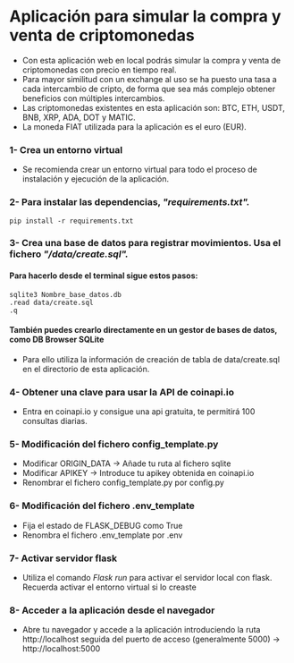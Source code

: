 # Aplicación para simular la compra y venta de criptomonedas
   * Con esta aplicación web en local podrás simular la compra y venta de criptomonedas con precio en tiempo real.
   * Para mayor similitud con un exchange al uso se ha puesto una tasa a cada intercambio de cripto, de forma que sea más complejo obtener beneficios con múltiples intercambios.
   * Las criptomonedas existentes en esta aplicación son: BTC, ETH, USDT, BNB, XRP, ADA, DOT y MATIC.
   * La moneda FIAT utilizada para la aplicación es el euro (EUR).

### 1- Crea un entorno virtual
   * Se recomienda crear un entorno virtual para todo el proceso de instalación y ejecución de la aplicación.

### 2- Para instalar las dependencias, _"requirements.txt"._
    pip install -r requirements.txt       

### 3- Crea una base de datos para registrar movimientos. Usa el fichero  _"/data/create.sql"._
  #### Para hacerlo desde el terminal sigue estos pasos: 
    sqlite3 Nombre_base_datos.db
    .read data/create.sql
    .q

  #### También puedes crearlo directamente en un gestor de bases de datos, como DB Browser SQLite
   * Para ello utiliza la información de creación de tabla de data/create.sql en el directorio de esta aplicación.

### 4- Obtener una clave para usar la API de coinapi.io
   * Entra en coinapi.io y consigue una api gratuita, te permitirá 100 consultas diarias.

### 5- Modificación del fichero config_template.py
   * Modificar ORIGIN_DATA -> Añade tu ruta al fichero sqlite
   * Modificar APIKEY -> Introduce tu apikey obtenida en coinapi.io
   * Renombrar el fichero config_template.py por config.py

### 6- Modificación del fichero .env_template
  * Fija el estado de FLASK_DEBUG como True
  * Renombra el fichero .env_template por .env

### 7- Activar servidor flask 
   * Utiliza el comando _Flask run_ para activar el servidor local con flask. Recuerda activar el entorno virtual si lo creaste

### 8- Acceder a la aplicación desde el navegador
   * Abre tu navegador y accede a la aplicación introduciendo la ruta http://localhost seguida del puerto de acceso (generalmente 5000) -> http://localhost:5000